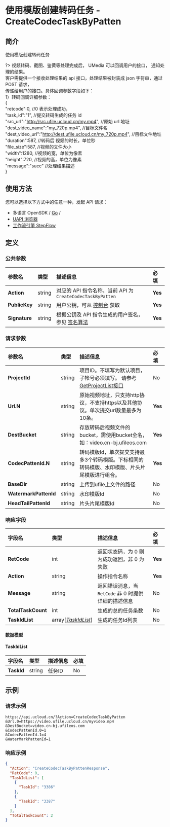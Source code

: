 # 使用模版创建转码任务 - CreateCodecTaskByPatten

## 简介

使用模版创建转码任务

?> 视频转码、截图、鉴黄等处理完成后， UMedia 可以回调用户的接口， 通知处理的结果。<br />客户需提供一个接收处理结果的 api 接口，处理结果被封装成 json 字符串，通过 POST 请求，<br />传递给用户的接口。具体回调参数字段如下：<br />1）转码回调详细参数：<br />{<br />"retcode":0, //0 表示处理成功，<br />"task_id":"1", //提交转码生成的任务 id<br />"src_url":"http://src.ufile.ucloud.cn/my.mp4", //原始 url 地址<br />"dest_video_name":"my_720p.mp4", //目标文件名<br />"dest_video_url":"http://dest.ufile.ucloud.cn/my_720p.mp4", //目标文件地址<br />"duration":587, //转码后 视频的时长，单位秒<br />"file_size":587, //视频的文件大小<br />"width":1280, //视频的宽，单位为像素<br />"height":720, //视频的高，单位为像素<br />"message":"succ" //处理结果描述<br />}




## 使用方法

您可以选择以下方式中的任意一种，发起 API 请求：
- 多语言 OpenSDK / [Go](https://github.com/ucloud/ucloud-sdk-go) /
- [UAPI 浏览器](https://console.ucloud.cn/uapi/detail?id=CreateCodecTaskByPatten)
- [工作流引擎 StepFlow](https://console.ucloud.cn/stepflow/manage/)


## 定义

### 公共参数

| 参数名 | 类型 | 描述信息 | 必填 |
|:---|:---|:---|:---|
| **Action**     | string  | 对应的 API 指令名称，当前 API 为 `CreateCodecTaskByPatten`                        | **Yes** |
| **PublicKey**  | string  | 用户公钥，可从 [控制台](https://console.ucloud.cn/uapi/apikey) 获取                                             | **Yes** |
| **Signature**  | string  | 根据公钥及 API 指令生成的用户签名，参见 [签名算法](api/summary/signature.md)  | **Yes** |

### 请求参数

| 参数名 | 类型 | 描述信息 | 必填 |
|:---|:---|:---|:---|
| **ProjectId** | string | 项目ID。不填写为默认项目，子帐号必须填写。 请参考[GetProjectList接口](api/summary/get_project_list) |No|
| **Url.N** | string | 原始视频地址，只支持http协议，不支持https以及其他协议。单次提交url数量最多为10条。 |**Yes**|
| **DestBucket** | string | 存放转码后视频文件的bucket，需使用bucket全名，如：video.cn-bj.ufileos.com |**Yes**|
| **CodecPattenId.N** | string | 转码模版Id，单次提交支持最多3个转码模版。下标相同的转码模版、水印模版、片头片尾模版进行组合。 |**Yes**|
| **BaseDir** | string | 上传到ufile上文件的路径 |No|
| **WatermarkPattenId** | string | 水印模版Id |No|
| **HeadTailPattenId** | string | 片头片尾模版Id |No|

### 响应字段

| 字段名 | 类型 | 描述信息 | 必填 |
|:---|:---|:---|:---|
| **RetCode** | int | 返回状态码，为 0 则为成功返回，非 0 为失败 |**Yes**|
| **Action** | string | 操作指令名称 |**Yes**|
| **Message** | string | 返回错误消息，当 `RetCode` 非 0 时提供详细的描述信息 |No|
| **TotalTaskCount** | int | 生成的总的任务条数 |No|
| **TaskIdList** | array[[*TaskIdList*](#TaskIdList)] | 生成的任务Id列表 |No|

#### 数据模型


#### TaskIdList

| 字段名 | 类型 | 描述信息 | 必填 |
|:---|:---|:---|:---|
| **TaskId** | string | 任务ID |No|

## 示例

### 请求示例
    
```
https://api.ucloud.cn/?Action=CreateCodecTaskByPatten
&Url.0=https://video.ufile.ucloud.cn/myvideo.mp4
&DestBucket=video.cn-bj.ufileos.com
&CodecPattenId.0=1
&CodecPattenId.1=4
&WaterMarkPattenId=1
```

### 响应示例
    
```json
{
  "Action": "CreateCodecTaskByPattenResponse",
  "RetCode": 0,
  "TaskIdList": [
    {
      "TaskId": "3386"
    },
    {
      "TaskId": "3387"
    }
  ],
  "TotalTaskCount": 2
}
```





